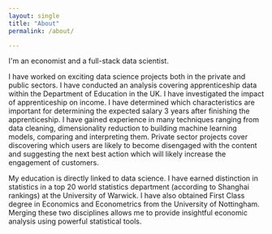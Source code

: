 ```yaml
---
layout: single
title: "About"
permalink: /about/

---
```


I'm an economist and a full-stack data scientist.

I have worked on exciting data science projects both in the private and public sectors. I have conducted an analysis covering apprenticeship data within the Department of Education in the UK. I have investigated the impact of apprenticeship on income. I have determined which characteristics are important for determining the expected salary 3 years after finishing the apprenticeship. I have gained experience in many techniques ranging from data cleaning, dimensionality reduction to building machine learning models, comparing and interpreting them. Private sector projects cover discovering which users are likely to become disengaged with the content and suggesting the next best action which will likely increase the engagement of customers.

My education is directly linked to data science. I have earned distinction in statistics in a top 20 world statistics department (according to Shanghai rankings) at the University of Warwick. I have also obtained First Class degree in Economics and Econometrics from the University of Nottingham. Merging these two disciplines allows me to provide insightful economic analysis using powerful statistical tools.